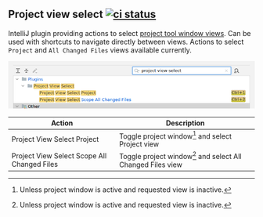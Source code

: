 ## Project view select [![ci status][badge]][workflow]
[workflow]: https://github.com/tom-power/project-view-select/actions/workflows/gradle.yml
[badge]: https://img.shields.io/github/actions/workflow/status/tom-power/project-view-select/gradle.yml?style=flat-round&logo=github&label=CI%20status

IntelliJ plugin providing actions to select [project tool window views](https://www.jetbrains.com/help/idea/project-tool-window.html#views). Can be used with shortcuts to navigate directly between views. Actions to select `Project` and `All Changed Files` views available currently.

![demo](https://github.com/tom-power/project-view-select/blob/main/assets/projectViewSelectKeymap.png)

| Action                                      | Description                                                 |
|---------------------------------------------|-------------------------------------------------------------|
| Project View Select Project                 | Toggle project window[^1] and select Project view           |
| Project View Select Scope All Changed Files | Toggle project window[^1] and select All Changed Files view |

[^1]: Unless project window is active and requested view is inactive.
